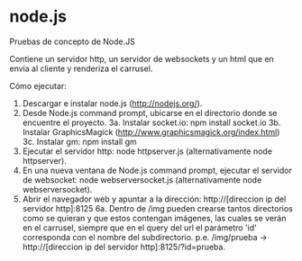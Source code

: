 node.js
=======

Pruebas de concepto de Node.JS


Contiene un servidor http, un servidor de websockets y un html que en envía al cliente y renderiza el carrusel.

Cómo ejecutar:

1. Descargar e instalar node.js (http://nodejs.org/).
2. Desde Node.js command prompt, ubicarse en el directorio donde se encuentre el proyecto.
3a. Instalar socket.io: 
	npm install socket.io
3b. Instalar GraphicsMagick (http://www.graphicsmagick.org/index.html)
3c. Instalar gm:
	npm install gm
4. Ejecutar el servidor http:
	node httpserver.js (alternativamente node httpserver).
5. En una nueva ventana de Node.js command prompt, ejecutar el servidor de websocket:
	node webserversocket.js (alternativamente node webserversocket).
6. Abrir el navegador web y apuntar a la dirección: http://[direccion ip del servidor http]:8125
6a. Dentro de /img pueden crearse tantos directorios como se quieran y que estos contengan imágenes, las cuales se verán en el carrusel, siempre que
	en el query del url el parámetro 'id' corresponda con el nombre del subdirectorio.
	p.e. /img/prueba -> http://[direccion ip del servidor http]:8125/?id=prueba.